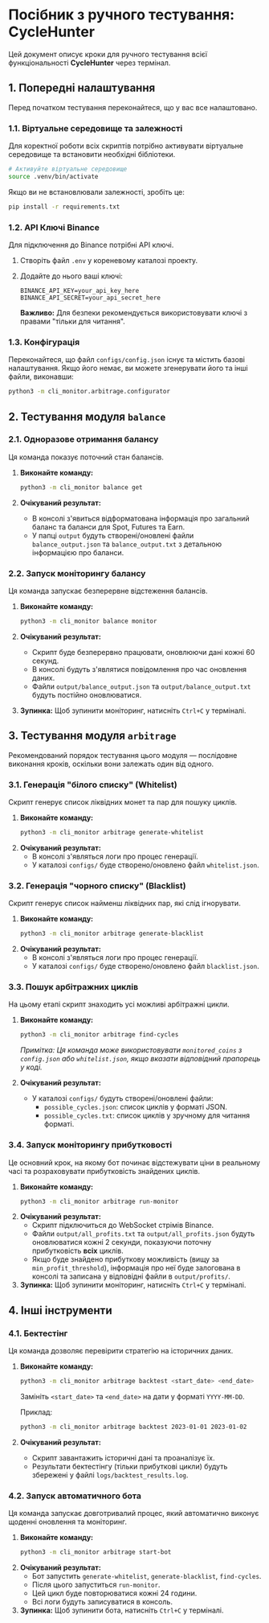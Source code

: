 # Посібник з ручного тестування: CycleHunter

Цей документ описує кроки для ручного тестування всієї функціональності **CycleHunter** через термінал.

## 1. Попередні налаштування

Перед початком тестування переконайтеся, що у вас все налаштовано.

### 1.1. Віртуальне середовище та залежності

Для коректної роботи всіх скриптів потрібно активувати віртуальне середовище та встановити необхідні бібліотеки.

```bash
# Активуйте віртуальне середовище
source .venv/bin/activate
```

Якщо ви не встановлювали залежності, зробіть це:

```bash
pip install -r requirements.txt
```

### 1.2. API Ключі Binance

Для підключення до Binance потрібні API ключі.

1.  Створіть файл `.env` у кореневому каталозі проекту.
2.  Додайте до нього ваші ключі:

    ```
    BINANCE_API_KEY=your_api_key_here
    BINANCE_API_SECRET=your_api_secret_here
    ```

    **Важливо:** Для безпеки рекомендується використовувати ключі з правами "тільки для читання".

### 1.3. Конфігурація

Переконайтеся, що файл `configs/config.json` існує та містить базові налаштування. Якщо його немає, ви можете згенерувати його та інші файли, виконавши:
```bash
python3 -m cli_monitor.arbitrage.configurator
```

## 2. Тестування модуля `balance`

### 2.1. Одноразове отримання балансу

Ця команда показує поточний стан балансів.

1.  **Виконайте команду:**

    ```bash
    python3 -m cli_monitor balance get
    ```

2.  **Очікуваний результат:**
    - В консолі з'явиться відформатована інформація про загальний баланс та баланси для Spot, Futures та Earn.
    - У папці `output` будуть створені/оновлені файли `balance_output.json` та `balance_output.txt` з детальною інформацією про баланси.

### 2.2. Запуск моніторингу балансу

Ця команда запускає безперервне відстеження балансів.

1.  **Виконайте команду:**

    ```bash
    python3 -m cli_monitor balance monitor
    ```

2.  **Очікуваний результат:**
    - Скрипт буде безперервно працювати, оновлюючи дані кожні 60 секунд.
    - В консолі будуть з'являтися повідомлення про час оновлення даних.
    - Файли `output/balance_output.json` та `output/balance_output.txt` будуть постійно оновлюватися.

3.  **Зупинка:**
    Щоб зупинити моніторинг, натисніть `Ctrl+C` у терміналі.

## 3. Тестування модуля `arbitrage`

Рекомендований порядок тестування цього модуля — послідовне виконання кроків, оскільки вони залежать один від одного.

### 3.1. Генерація "білого списку" (Whitelist)

Скрипт генерує список ліквідних монет та пар для пошуку циклів.

1.  **Виконайте команду:**
    ```bash
    python3 -m cli_monitor arbitrage generate-whitelist
    ```
2.  **Очікуваний результат:**
    - В консолі з'являться логи про процес генерації.
    - У каталозі `configs/` буде створено/оновлено файл `whitelist.json`.

### 3.2. Генерація "чорного списку" (Blacklist)

Скрипт генерує список найменш ліквідних пар, які слід ігнорувати.

1.  **Виконайте команду:**
    ```bash
    python3 -m cli_monitor arbitrage generate-blacklist
    ```
2.  **Очікуваний результат:**
    - В консолі з'являться логи про процес генерації.
    - У каталозі `configs/` буде створено/оновлено файл `blacklist.json`.

### 3.3. Пошук арбітражних циклів

На цьому етапі скрипт знаходить усі можливі арбітражні цикли.

1.  **Виконайте команду:**
    ```bash
    python3 -m cli_monitor arbitrage find-cycles
    ```
    *Примітка: Ця команда може використовувати `monitored_coins` з `config.json` або `whitelist.json`, якщо вказати відповідний прапорець у коді.* 

2.  **Очікуваний результат:**
    - У каталозі `configs/` будуть створені/оновлені файли:
        - `possible_cycles.json`: список циклів у форматі JSON.
        - `possible_cycles.txt`: список циклів у зручному для читання форматі.

### 3.4. Запуск моніторингу прибутковості

Це основний крок, на якому бот починає відстежувати ціни в реальному часі та розраховувати прибутковість знайдених циклів.

1.  **Виконайте команду:**
    ```bash
    python3 -m cli_monitor arbitrage run-monitor
    ```
2.  **Очікуваний результат:**
    - Скрипт підключиться до WebSocket стрімів Binance.
    - Файли `output/all_profits.txt` та `output/all_profits.json` будуть оновлюватися кожні 2 секунди, показуючи поточну прибутковість **всіх** циклів.
    - Якщо буде знайдено прибуткову можливість (вищу за `min_profit_threshold`), інформація про неї буде залогована в консолі та записана у відповідні файли в `output/profits/`.
3.  **Зупинка:**
    Щоб зупинити моніторинг, натисніть `Ctrl+C` у терміналі.

## 4. Інші інструменти

### 4.1. Бектестінг

Ця команда дозволяє перевірити стратегію на історичних даних.

1.  **Виконайте команду:**
    ```bash
    python3 -m cli_monitor arbitrage backtest <start_date> <end_date>
    ```
    Замініть `<start_date>` та `<end_date>` на дати у форматі `YYYY-MM-DD`.

    Приклад:
    ```bash
    python3 -m cli_monitor arbitrage backtest 2023-01-01 2023-01-02
    ```

2.  **Очікуваний результат:**
    - Скрипт завантажить історичні дані та проаналізує їх.
    - Результати бектестінгу (тільки прибуткові цикли) будуть збережені у файлі `logs/backtest_results.log`.

### 4.2. Запуск автоматичного бота

Ця команда запускає довготривалий процес, який автоматично виконує щоденні оновлення та моніторинг.

1.  **Виконайте команду:**
    ```bash
    python3 -m cli_monitor arbitrage start-bot
    ```
2.  **Очікуваний результат:**
    - Бот запустить `generate-whitelist`, `generate-blacklist`, `find-cycles`.
    - Після цього запуститься `run-monitor`.
    - Цей цикл буде повторюватися кожні 24 години.
    - Всі логи будуть записуватися в консоль.
3.  **Зупинка:**
    Щоб зупинити бота, натисніть `Ctrl+C` у терміналі.
